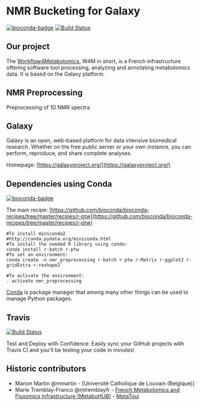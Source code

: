 NMR Bucketing for Galaxy
========================

[![bioconda-badge](https://img.shields.io/badge/install%20with-bioconda-brightgreen.svg?style=flat-square)](http://bioconda.github.io) [![Build Status](https://travis-ci.org/workflow4metabolomics/nmr_preprocessing.svg?branch=master)](https://travis-ci.org/workflow4metabolomics/nmr_preprocessing)

Our project
-----------
The [Workflow4Metabolomics](http://workflow4metabolomics.org), W4M in short, is a French infrastructure offering software tool processing, analyzing and annotating metabolomics data. It is based on the Galaxy platform.


NMR Preprocessing
-----------------

Preprocessing of 1D NMR spectra

Galaxy
------
Galaxy is an open, web-based platform for data intensive biomedical research. Whether on the free public server or your own instance, you can perform, reproduce, and share complete analyses. 

Homepage: [https://galaxyproject.org/](https://galaxyproject.org/)


Dependencies using Conda
------------------------
[![bioconda-badge](https://img.shields.io/badge/install%20with-bioconda-brightgreen.svg?style=flat-square)](http://bioconda.github.io)

The main recipe: [https://github.com/bioconda/bioconda-recipes/tree/master/recipes/r-ptw](https://github.com/bioconda/bioconda-recipes/tree/master/recipes/r-ptw)

```
#To install miniconda2
#http://conda.pydata.org/miniconda.html
#To install the needed R library using conda:
conda install r-batch r-ptw
#To set an environment:
conda create -n nmr_preprocessing r-batch r-ptw r-Matrix r-ggplot2 r-gridExtra r-reshape2`

#To activate the environment:
. activate nmr_preprocessing
```

[Conda](http://conda.pydata.org/) is package manager that among many other things can be used to manage Python packages.

Travis
------
[![Build Status](https://travis-ci.org/workflow4metabolomics/nmr_preprocessing.svg?branch=master)](https://travis-ci.org/workflow4metabolomics/nmr_preprocessing)

Test and Deploy with Confidence. Easily sync your GitHub projects with Travis CI and you'll be testing your code in minutes!

Historic contributors
---------------------
 - Manon Martin @mmartin - [Université Catholique de Louvain (Belgique)]
 - Marie Tremblay-Franco @mtremblayfr - [French Metabolomics and Fluxomics Infrastructure (MetaboHUB)](http://www.metabohub.fr/en) - [MetaToul](http://www.metatoul.fr/)
 
